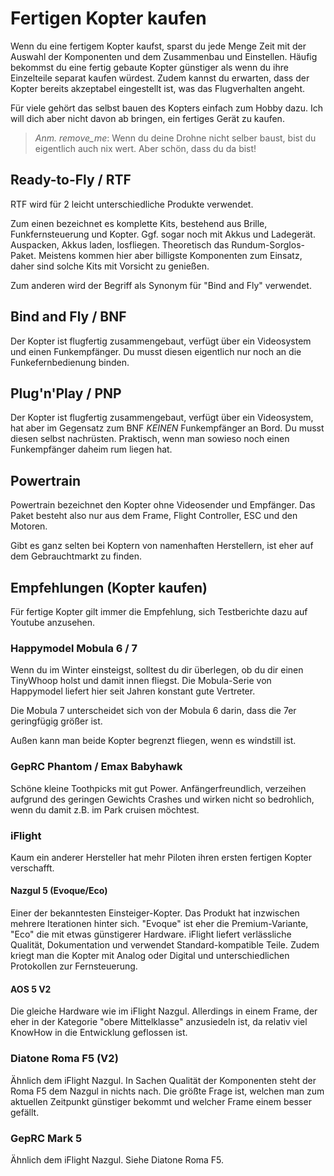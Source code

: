 # Fertigen Kopter kaufen

Wenn du eine fertigem Kopter kaufst, sparst du jede Menge Zeit mit der Auswahl der Komponenten und dem Zusammenbau und Einstellen. Häufig bekommst du eine fertig gebaute Kopter günstiger als wenn du ihre Einzelteile separat kaufen würdest. Zudem kannst du erwarten, dass der Kopter bereits akzeptabel eingestellt ist, was das Flugverhalten angeht.

Für viele gehört das selbst bauen des Kopters einfach zum Hobby dazu. Ich will dich aber nicht davon ab bringen, ein fertiges Gerät zu kaufen.

> *Anm. remove_me*: Wenn du deine Drohne nicht selber baust, bist du eigentlich auch nix wert. Aber schön, dass du da bist!

## Ready-to-Fly / RTF

RTF wird für 2 leicht unterschiedliche Produkte verwendet.

Zum einen bezeichnet es komplette Kits, bestehend aus Brille, Funkfernsteuerung und Kopter. Ggf. sogar noch mit Akkus und Ladegerät. Auspacken, Akkus laden, losfliegen. Theoretisch das Rundum-Sorglos-Paket. Meistens kommen hier aber billigste Komponenten zum Einsatz, daher sind solche Kits mit Vorsicht zu genießen.

Zum anderen wird der Begriff als Synonym für "Bind and Fly" verwendet.

## Bind and Fly / BNF

Der Kopter ist flugfertig zusammengebaut, verfügt über ein Videosystem und einen Funkempfänger. Du musst diesen eigentlich nur noch an die Funkefernbedienung binden.

## Plug'n'Play / PNP

Der Kopter ist flugfertig zusammengebaut, verfügt über ein Videosystem, hat aber im Gegensatz zum BNF *KEINEN* Funkempfänger an Bord. Du musst diesen selbst nachrüsten. Praktisch, wenn man sowieso noch einen Funkempfänger daheim rum liegen hat.

## Powertrain

Powertrain bezeichnet den Kopter ohne Videosender und Empfänger. Das Paket besteht also nur aus dem Frame, Flight Controller, ESC und den Motoren.

Gibt es ganz selten bei Koptern von namenhaften Herstellern, ist eher auf dem Gebrauchtmarkt zu finden.

## Empfehlungen (Kopter kaufen)

Für fertige Kopter gilt immer die Empfehlung, sich Testberichte dazu auf Youtube anzusehen.

### Happymodel Mobula 6 / 7

Wenn du im Winter einsteigst, solltest du dir überlegen, ob du dir einen TinyWhoop holst und damit innen fliegst. Die Mobula-Serie von Happymodel liefert hier seit Jahren konstant gute Vertreter.

Die Mobula 7 unterscheidet sich von der Mobula 6 darin, dass die 7er geringfügig größer ist.

Außen kann man beide Kopter begrenzt fliegen, wenn es windstill ist.

### GepRC Phantom / Emax Babyhawk

Schöne kleine Toothpicks mit gut Power. Anfängerfreundlich, verzeihen aufgrund des geringen Gewichts Crashes und wirken nicht so bedrohlich, wenn du damit z.B. im Park cruisen möchtest.

### iFlight

Kaum ein anderer Hersteller hat mehr Piloten ihren ersten fertigen Kopter verschafft.

#### Nazgul 5 (Evoque/Eco)

Einer der bekanntesten Einsteiger-Kopter. Das Produkt hat inzwischen mehrere Iterationen hinter sich. "Evoque" ist eher die Premium-Variante, "Eco" die mit etwas günstigerer Hardware. iFlight liefert verlässliche Qualität, Dokumentation und verwendet Standard-kompatible Teile. Zudem kriegt man die Kopter mit Analog oder Digital und unterschiedlichen Protokollen zur Fernsteuerung.

#### AOS 5 V2

Die gleiche Hardware wie im iFlight Nazgul. Allerdings in einem Frame, der eher in der Kategorie "obere Mittelklasse" anzusiedeln ist, da relativ viel KnowHow in die Entwicklung geflossen ist.

### Diatone Roma F5 (V2)

Ähnlich dem iFlight Nazgul. In Sachen Qualität der Komponenten steht der Roma F5 dem Nazgul in nichts nach. Die größte Frage ist, welchen man zum aktuellen Zeitpunkt günstiger bekommt und welcher Frame einem besser gefällt.

### GepRC Mark 5

Ähnlich dem iFlight Nazgul. Siehe Diatone Roma F5.
